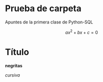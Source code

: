 # Prueba de carpeta 
Apuntes de la primera clase de Python-SQL

$$
ax^{2}+bx+c=0
$$

# Título

**negritas**

*cursiva*


